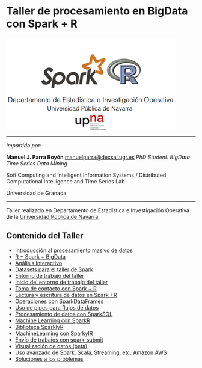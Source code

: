 # Taller de procesamiento en BigData con Spark + R 


![header](./imgs/header.png)

<HR>

*Impartido por*:

**Manuel J. Parra Royón**
manuelparra@decsai.ugr.es
*PhD Student. BigData Time Series Data Mining*

Soft Computing and Intelligent Information Systems / Distributed Computational Intelligence and Time Series Lab

Universidad de Granada

<HR>

Taller realizado en Departamento de Estadística e Investigación Operativa de la <a href="http://unavarra.com">Universidad Pública de Navarra</a>.


## Contenido del Taller

- [Introducción al procesamiento masivo de datos](./html/01.+Procesamiento+masivo+de+datos+con+Hadoop+y+Spark.html)
- [R + Spark + BigData](./html/02.+R+Spark+BigData.html)
- [Análisis Interactivo](./html/03._Análisis_interactivo.html)
- [Datasets para el taller de Spark](./html/04._Datasets_del_Taller_de_SparkR.html)
- [Entorno de trabajo del taller](./html/05._Entorno_de_trabajo_del_taller.html)
- [Inicio del entorno de trabajo del taller](./html/06._Inicio_del_entorno_de_trabajo_con_SparkR.html)
- [Toma de contacto con Spark + R](./html/07._Toma_de_contacto_con_SparkR.html)
- [Lectura y escritura de datos en Spark +R](./html/08._Lectura_y_escritura_de_datos_con_SparkR.html)
- [Operaciones con SparkDataFrames](./html/09._Operaciones_con_SparkDataFrames.html)
- [Uso de pipes para flujos de datos](./html/09.1._Uso_de_pipes_para_procesamiento_de_datos_con_magrittr.html)
- [Procesamiento de datos con SparkSQL](./html/10._Procesando_datos_con_SparkSQL.html)
- [Machine Learning con SparkR](./html/11._Machine_Learning_con_SparkR.html)
- [Biblioteca SparklyR](./html/12._Biblioteca_sparklyr.html)
- [MachineLearning con SparkylR](./html/13._Machine_Learning_con_sparklyr.html)
- [Envío de trabajos con spark-submit](./html/14._Enviando_trabajos_con_spark-submit.html)
- [Visualización de datos (beta)](./html/15._Visualización_interactiva_de_datos_con_Zeppelin.html)
- [Uso avanzado de Spark: Scala, Streaming, etc. Amazon AWS](./html/16._Uso_avanzado.html)
- [Soluciones a los problemas](./html/Soluciones.html)

